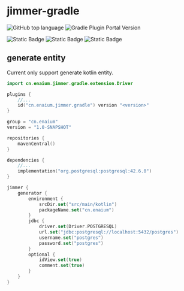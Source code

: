 # jimmer-gradle

![GitHub top language](https://img.shields.io/github/languages/top/enaium/jimmer-gradle?style=flat-square)
![Gradle Plugin Portal Version](https://img.shields.io/gradle-plugin-portal/v/cn.enaium.jimmer.gradle?style=flat-square)

![Static Badge](https://img.shields.io/badge/-PostgreSQL-gray?style=flat-square&logo=postgresql)
![Static Badge](https://img.shields.io/badge/-MariaDB-gray?style=flat-square&logo=mariadb)
![Static Badge](https://img.shields.io/badge/-MySQL-gray?style=flat-square&logo=mysql)


## generate entity

Current only support generate kotlin entity.

```kotlin
import cn.enaium.jimmer.gradle.extension.Driver

plugins {
    //...
    id("cn.enaium.jimmer.gradle") version "<version>"
}

group = "cn.enaium"
version = "1.0-SNAPSHOT"

repositories {
    mavenCentral()
}

dependencies {
    //...
    implementation("org.postgresql:postgresql:42.6.0")
}

jimmer {
    generator {
        environment {
            srcDir.set("src/main/kotlin")
            packageName.set("cn.enaium")
        }
        jdbc {
            driver.set(Driver.POSTGRESQL)
            url.set("jdbc:postgresql://localhost:5432/postgres")
            username.set("postgres")
            password.set("postgres")
        }
        optional {
            idView.set(true)
            comment.set(true)
        }
    }
}
```